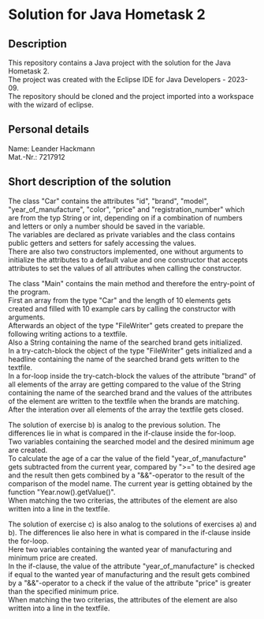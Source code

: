 # Solution for Java Hometask 2

## Description
This repository contains a Java project with the solution for the Java Hometask 2.  
The project was created with the Eclipse IDE for Java Developers - 2023-09.  
The repository should be cloned and the project imported into a workspace with the wizard of eclipse.  

## Personal details
Name: Leander Hackmann  
Mat.-Nr.: 7217912

## Short description of the solution
The class "Car" contains the attributes "id", "brand", "model", "year_of_manufacture", "color", "price" and "registration_number" which
are from the typ String or int, depending on if a combination of numbers and letters or only a number should be saved in the variable.  
The variables are declared as private variables and the class contains public getters and setters for safely accessing the values.  
There are also two constructors implemented, one without arguments to initialize the attributes to a default value and one constructor
that accepts attributes to set the values of all attributes when calling the constructor.  
  
  
The class "Main" contains the main method and therefore the entry-point of the program.  
First an array from the type "Car" and the length of 10 elements gets created and filled with 10 example cars by calling the constructor with
arguments.  
Afterwards an object of the type "FileWriter" gets created to prepare the following writing actions to a textfile.  
Also a String containing the name of the searched brand gets initialized.  
In a try-catch-block the object of the type "FileWriter" gets initialized and a headline containing the name of the searched brand gets
written to the textfile.  
In a for-loop inside the try-catch-block the values of the attribute "brand" of all elements of the array are getting compared to the value
of the String containing the name of the searched brand and the values of the attributes of the element are written to the textfile when
the brands are matching.  
After the interation over all elements of the array the textfile gets closed.  
  
The solution of exercise b) is analog to the previous solution. The differences lie in what is compared in the if-clause inside the for-loop.  
Two variables containing the searched model and the desired minimum age are created.  
To calculate the age of a car the value of the field "year_of_manufacture" gets subtracted from the current year,
compared by ">=" to the desired age and the result then gets combined by a "&&"-operator to the result of the comparison of the model name.
The current year is getting obtained by the function "Year.now().getValue()".  
When matching the two criterias, the attributes of the element are also written into a line in the textfile.  
  
The solution of exercise c) is also analog to the solutions of exercises a) and b). The differences lie also here in what is compared in the if-clause inside the for-loop.  
Here two variables containing the wanted year of manufacturing and minimum price are created.  
In the if-clause, the value of the attribute "year_of_manufacture" is checked if equal to the wanted year of manufacturing and the result gets combined
by a "&&"-operator to a check if the value of the attribute "price" is greater than the specified minimum price.  
When matching the two criterias, the attributes of the element are also written into a line in the textfile. 